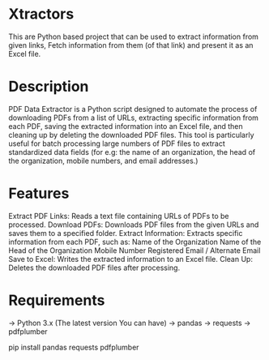 # Xtractors
This are Python based project that can be used to extract information from given links, Fetch information from them (of that link) and present it as an Excel file. 

# Description
PDF Data Extractor is a Python script designed to automate the process of downloading PDFs from a list of URLs, extracting specific information from each PDF, saving the extracted information into an Excel file, and then cleaning up by deleting the downloaded PDF files. This tool is particularly useful for batch processing large numbers of PDF files to extract standardized data fields (for e.g: the name of an organization, the head of the organization, mobile numbers, and email addresses.)

# Features
Extract PDF Links: Reads a text file containing URLs of PDFs to be processed.
Download PDFs: Downloads PDF files from the given URLs and saves them to a specified folder.
Extract Information: Extracts specific information from each PDF, such as:
Name of the Organization
Name of the Head of the Organization
Mobile Number
Registered Email / Alternate Email
Save to Excel: Writes the extracted information to an Excel file.
Clean Up: Deletes the downloaded PDF files after processing.

# Requirements
-> Python 3.x (The latest version You can have)
-> pandas
-> requests
-> pdfplumber

pip install pandas requests pdfplumber
